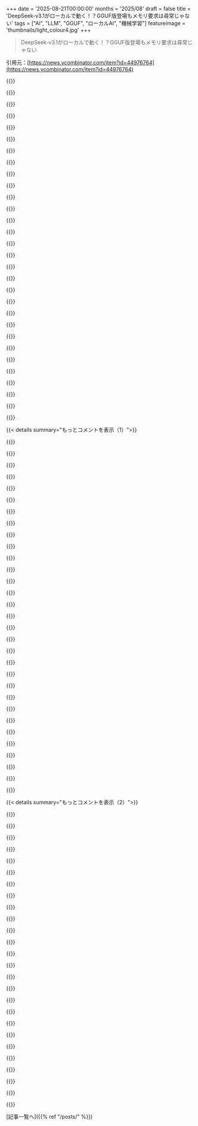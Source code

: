 +++
date = '2025-08-21T00:00:00'
months = '2025/08'
draft = false
title = 'DeepSeek-v3.1がローカルで動く！？GGUF版登場もメモリ要求は尋常じゃない'
tags = ["AI", "LLM", "GGUF", "ローカルAI", "機械学習"]
featureimage = 'thumbnails/light_colour4.jpg'
+++

> DeepSeek-v3.1がローカルで動く！？GGUF版登場もメモリ要求は尋常じゃない

引用元：[https://news.ycombinator.com/item?id=44976764](https://news.ycombinator.com/item?id=44976764)




{{<matomeQuote body="ローカルで動かすDeepSeek-v3.1のGGUF版を作ったんだ！ダイナミック2bitで良いパフォーマンスを出すにはRAM + VRAMで250GBくらい必要だよ。SSDオフロードもできるけど遅くなるね。llama.cppでの実行コマンドはこれだよ: `/llama.cpp/llama-cli -hf unsloth/DeepSeek-V3.1-GGUF:UD-Q2_K_XL -ngl 99 --jinja -ot ”.ffn_.*_exps.=CPU”`。詳しい実行方法や最適なパラメーターはここで確認してね: https://docs.unsloth.ai/basics/deepseek-v3.1" userName="danielhanchen" createdAt="2025/08/21 22:21:19" color="#ff33a1">}}




{{<matomeQuote body="unslothっていうPythonライブラリが、なんで`sudo apt-get`を実行しようとするんだろう？NixOSだと失敗するんだけど、どうやって使えばいいの？理解できないな。" userName="pshirshov" createdAt="2025/08/22 00:31:44" color="">}}




{{<matomeQuote body="ああ、これはファインチューン後のGGUF変換用かな？GGUF Q4_K_Mに量子化するにはllama.cppのコンパイルが必要だから、Pythonシェル内で`apt-get`を使ってるんだ。`FastModel`を使えばllama.cppをコンパイルせずにQ8_0、BF16、F16に変換する方法もあるよ。基本的には`sudo apt-get`を試して、失敗したら`apt-get`、それでもダメなら失敗するって感じだね。`build-essential cmake curl libcurl4-openssl-dev`が必要だよ。詳細はここで確認してね: https://github.com/unslothai/unsloth-zoo/blob/main/unsloth_z..." userName="danielhanchen" createdAt="2025/08/22 01:09:37" color="#ff33a1">}}




{{<matomeQuote body="おい、これは絶対ダメだよ！なんでサードパーティのライブラリが`sudo`コマンドを実行するんだ？正気じゃないよ。失敗して、ユーザーに必要なこと、例えば正確な`apt`コマンドとかを教えて、エラーメッセージを出すべきだよ。" userName="elteto" createdAt="2025/08/22 02:52:19" color="">}}




{{<matomeQuote body="Unslothは人気で役立つみたいだね。協力したいし、Nix向けにパッケージ化も手伝いたいな。ビルド時にllama.cppのフォークに依存するのがベストだと思うけど、それが無理なら、llama.cppがPATHにあるか確認したり、ディストロを判別したりして、最終的にはユーザーに問題と解決策をわかりやすく伝えるべきだよ。この改善案、検討してもらえるかな？" userName="pxc" createdAt="2025/08/22 03:11:00" color="#ff5733">}}




{{<matomeQuote body="うん、最初はそうしてたんだけど、みんなターミナルコマンドの実行方法がわからないって文句を言うから、ショートカットとして導入したんだよ。`pip install`時か`setup.py`で`apt-get`を実行できないか考えてるんだ。とりあえず、シェル実行は削除してユーザーに警告するだけにするつもりだよ。" userName="danielhanchen" createdAt="2025/08/22 03:12:41" color="#ff5c5c">}}




{{<matomeQuote body="提案ありがとう！パッケージングが苦手で今の設定になっちゃってごめんね。1. `check_llama_cpp`を追加して、llama.cppがあればそれを使うようにしたよ: https://github.com/unslothai/unsloth-zoo/blob/main/unsloth_z... 2. ディストロ判定のアイデアはいいね！ 3. 終了するのも同意。ユーザーに`apt-get`（`sudo`なし）の許可をPythonの`input()`で30秒待って、なければエラーにするのはどうかな？ 4. `sudo`はすぐ削除して、一時的に(3)をやるよ。早く直したいし、またごめんね。" userName="danielhanchen" createdAt="2025/08/22 03:29:23" color="#ff5c5c">}}




{{<matomeQuote body="パッケージは自動でインストールするべきじゃないよ。不足しているパッケージと、それをインストールすると思われるコマンドを表示して終了するだけにするべきだね。そうすれば、ユーザーは自分でそのコマンドを実行したり、コンテナビルドに追加したりできるから。色々な環境設定があるから、自動インストールは混乱を招くよ。" userName="mkl" createdAt="2025/08/22 09:49:14" color="#785bff">}}




{{<matomeQuote body="ユーザーを満足させつつ健全なのは、llama.cppをシステムでビルドしないことだよ。代わりに、unslothと一緒にポータブルなllama.cppバイナリをバンドルして、`pip`や`uv`でunslothをインストールするときにそれも手に入るようにするべきだね。PATHにあるllama.cppを使う選択肢もあってもいいけど、古いバージョンで混乱する初心者もいるかも。unslothのwheelがプラットフォーム依存になるのが負担なら、llama.cppバイナリをPyPIでパッケージ化して、Scipyの`cmake`みたいに依存させることもできるよ: https://pypi.org/project/cmake/" userName="rfoo" createdAt="2025/08/22 08:44:33" color="#785bff">}}




{{<matomeQuote body="こういうダイナミック2bitって、元のモデルと比べてどれくらい性能が落ちるのか、ベンチマークの結果とかある？教えてほしいな。" userName="tw1984" createdAt="2025/08/22 02:20:15" color="#ff33a1">}}




{{<matomeQuote body="うーん、じゃあ許可を求めるメッセージって無くすべきかな？" userName="danielhanchen" createdAt="2025/08/22 10:14:39" color="">}}




{{<matomeQuote body="更新情報だよ。このコミット（https://github.com/unslothai/unsloth-zoo/commit/ae675a0a2d20）をプッシュしたんだ。<br>(1) sudoを削除して無効にしたよ。<br>(2) apt-getでインストールする時はユーザーに許可を求めるようにしたんだ。<br>(3) llama.cppが失敗したらエラーを出して、手動でコンパイルする指示も追加したよ。" userName="danielhanchen" createdAt="2025/08/22 03:43:45" color="#785bff">}}




{{<matomeQuote body="そうそう、pipと一緒にバイナリを提供しようとしてたんだ。今はpyproject.tomlに頼ってるけど、setup.pyを使うようになれば（たぶん）、バイナリの利用がもっと簡単になるはずなんだ。<br>まだ作業中なんだけど、悲しいことに僕はパッケージングの専門家じゃないから、進捗はほとんどゼロなんだ :(" userName="danielhanchen" createdAt="2025/08/22 09:12:56" color="">}}




{{<matomeQuote body="個人的な好みかもしれないけど、外部プログラムにはパッケージマネージャーに触ってほしくないんだ、たとえ許可があったとしてもね。それに、apt-getを使わないシステムだとエラーになるだろうし。<br>ユーザーにはパッケージを自分でインストールするように頼むか、もしかしたらインストールコマンドを見せるくらいで、実行はしない方がいいと思うよ。" userName="mFixman" createdAt="2025/08/22 07:14:58" color="#45d325">}}




{{<matomeQuote body="うん、だって実際に許可はいらないだろうからね。" userName="mkl" createdAt="2025/08/22 10:20:32" color="">}}




{{<matomeQuote body="Unslothを使った多くの人がllama.cppのコンパイル方法を知らないから追加したんだ。Python側からは<br>(1) Pythonシェル内でapt-getでインストールするか、<br>(2) エラーを出して、ユーザーにまずインストールするように伝えてから再開するか、<br>のどちらかだったんだ。ユーザーの使いやすさを考えて(1)を選んだけど、良くないアイデアだったね、ごめん！:( 手動コンパイルのセクションもここ（https://docs.unsloth.ai/basics/troubleshooting-and-faqs#how-...）に追加したよ。apt-getは削除するべきだね、すぐにやるよ！提案ありがとう :)" userName="danielhanchen" createdAt="2025/08/22 03:10:39" color="#ff5c5c">}}




{{<matomeQuote body="うーん、みんなインストール方法やコンパイル、ターミナルの使い方を本当に理解できないんじゃないかなって心配なんだ。だから許可を求めるのは妥協案だと思ってたんだけどなあ。" userName="danielhanchen" createdAt="2025/08/22 10:49:27" color="">}}




{{<matomeQuote body="Ubuntu+CUDA以外の組み合わせだと、うまく動かないだろうね。ちゃんとしたエラーメッセージを出して失敗する方がマシだよ。" userName="pshirshov" createdAt="2025/08/22 10:05:45" color="#ff5c5c">}}




{{<matomeQuote body="2bit量子化は性能を落とすんじゃなくて、元々動かせない人が動かせるようになるから100%の性能アップだよ。僕はQ3_K_Lとか使うけど、それがないと動かないからね。実際、僕のローカルQ3はパブリックなやつより良かったよ。モデルプロバイダーは利益のために手抜きするかもね。" userName="segmondy" createdAt="2025/08/22 13:04:24" color="#38d3d3">}}




{{<matomeQuote body="今はドキュメント https://docs.unsloth.ai/basics/troubleshooting-and-faqs#how-... に誘導してるけど、もっといろんなプラットフォームで使えるドキュメントも作る予定だよ！" userName="danielhanchen" createdAt="2025/08/22 10:13:57" color="">}}




{{<matomeQuote body="うん、賛成。最初はいいハックだと思ったけど、セキュリティ的にヤバいから本当にごめん。今の解決策は中間くらいで、sudoは消えたし、apt-getもユーザーがEnter押してから動くよ。失敗したらllama.cppのインストール方法のドキュメント見てって伝えるから。" userName="danielhanchen" createdAt="2025/08/22 05:10:21" color="#45d325">}}




{{<matomeQuote body="ドキュメント https://docs.unsloth.ai/basics/deepseek-v3.1 はほとんどLLMが書いたの？昨晩見たら間違いだらけだったよ。Ollamaの項目でllama.cppのコマンドが載ってたのは人間がやらかすミスじゃないよね。これって人間とLLMの分担を開示する予定ある？<br>でも、quantsとweightsのリリースは続けてくれてありがとうね！" userName="diggan" createdAt="2025/08/22 13:14:34" color="#785bff">}}




{{<matomeQuote body="技術者層の意見は聞かなくていいよ。普通の人たちはそんなのわかんないから。llama.cppが足りない場合、自動でインストールするオプションか、自分で手動で設定するオプションを用意してあげなよ。まあ、僕はやらないけどね。" userName="segmondy" createdAt="2025/08/22 11:53:45" color="">}}




{{<matomeQuote body="やあ、クレイジーな仲間！ちょっと話それるけど、LLMがNixOSで動かそうとしてめちゃくちゃ苦戦してるのを見ると、『LLMはただの丸暗記じゃない』って思うんだよね。NixOSは、コードがやっちゃいけないことしてるのを暴くのにマジで最高だよ！" userName="exe34" createdAt="2025/08/22 06:54:31" color="">}}




{{<matomeQuote body="君がsudoの件で丁寧に対応してるの見てたよ。sudo消したみたいで良かったね。僕の意見もpxcと似てて、ディストロごとに対応するべきってこと。いつかLinuxに普遍的なパッケージマネージャーができるかな？FlatpakがCLIにも良さそうだけど、CLI用じゃないし、SnapはCLIとGUI両方いけるけどプロプライエタリなんだよね。" userName="Imustaskforhelp" createdAt="2025/08/22 04:33:10" color="#ff5c5c">}}




{{<matomeQuote body="これは個人の好みじゃなくて、標準であるべきだと思うよ。最近の変更は良い方向への大きな一歩だね。<br>理想的には、(1) エンドユーザーツールは自己完結型かシステムパッケージで、(2) 開発ツールはシステムに一切触れるべきじゃない。CPPならConan Profilesで解決済みだけど、メンテが大変かも。Dockerも一つの手だけど、コンテナエンジンは必要だね。" userName="lucideer" createdAt="2025/08/22 09:41:22" color="#45d325">}}




{{<matomeQuote body="僕の今のやり方は、llama.cppをカスタムのNixフォーミュラとしてパックして動かすこと。nixpkgsのやつは変換スクリプトが壊れてるんだ。UnslothはROCMで推論も変換も動かせなかったから、今はPEFTを使ってるけど、また再パッケージングに挑戦するつもりだよ。" userName="pshirshov" createdAt="2025/08/22 10:38:53" color="#ff5733">}}




{{<matomeQuote body="心配するな。ここで騒いでるバカどもに気を取られないで。俺は自動化されて嬉しいし、それがなくなるのは悲しいよ。人はいつも不平を言うもんだ。合理的なフィードバックなら対応する価値があるけど、彼らの口調に惑わされるな。一日中怒ってるだけの奴もいるからさ。" userName="rat9988" createdAt="2025/08/22 11:08:37" color="">}}




{{<matomeQuote body="自分のモデルをファインチューニングするような奴は、きっとどこかにllama.cppをもう入れてるか、必要ならインストールできるだろ。頼むから、勝手に俺のマシンの状態を変えようとしないでくれ。それは全然良い習慣じゃないし、お前のマシンの設定なんか知る由もないんだから、助けになることよりも壊すことの方が多いぞ。" userName="Balinares" createdAt="2025/08/22 11:01:41" color="#ff33a1">}}




{{<matomeQuote body="参考までに、terminal-benchのリーダーボードはこれな。https://www.tbench.ai/leaderboard<br>GPT-5、Claude 4、GLM-4.5には及ばないみたいだけど、他のオープンウェイトモデルと比べたらそこそこ良い成績だね。ベンチマークってのは滅多に全てを語るわけじゃないから、実際に使ってみてどうなのかはこれからだよ。" userName="hodgehog11" createdAt="2025/08/21 20:01:27" color="#785bff">}}




{{< details summary="もっとコメントを表示（1）">}}

{{<matomeQuote body="このベンチマークはゴミだよ。”Agent tools”とモデルがごちゃ混ぜで一貫性がない。意味のあるベンチマークを提示したいなら、Agent toolsは同じにして、その上でモデルを比較するべきだね。これらに同意しないベンチマークもたくさんあるし、俺の経験上、ほとんどのベンチマークはクソだよ。自分でモデルを使って、自分の問題セットを当てはめて、どれだけうまくいくか試すのが一番だ。" userName="segmondy" createdAt="2025/08/21 21:37:42" color="#785bff">}}




{{<matomeQuote body="おい。お前のベンチマークに対する批判、好きだよ。俺も自分で新しいモデルの評価（自分で作ったコーディングタスクをツールなしで、人間が評価基準で採点してる）を公開してるんだ。ぜひ見て感想を聞かせてほしいな。最近のGPT-5の評価例：https://eval.16x.engineer/blog/gpt-5-coding-evaluation-under...<br>全ての評価結果：https://eval.16x.engineer/evals/coding" userName="paradite" createdAt="2025/08/22 05:00:28" color="#ff33a1">}}




{{<matomeQuote body="どのベンチマークならゴミじゃないんだ？俺は別に自分が超特別だとは思ってないけど、新しいモデルを全部自分でテストするより、俺を打ち負かすようなベンチマークを作れたら最高なのにな。" userName="jstummbillig" createdAt="2025/08/22 18:56:11" color="">}}




{{<matomeQuote body="正直、AnthropicとかOpenAIみたいな企業は特定のベンチマーク用にカスタムエージェントを作ってるよ。" userName="guluarte" createdAt="2025/08/21 20:53:25" color="#ff33a1">}}




{{<matomeQuote body="それって情報源あるの？気になるな。" userName="bazmattaz" createdAt="2025/08/21 21:07:30" color="">}}




{{<matomeQuote body="https://www-cdn.anthropic.com/07b2a3f9902ee19fe39a36ca638e5a...<br>”we iteratively refine prompting by analyzing failure cases and developing prompts to address them.”って書いてあるよ。" userName="guluarte" createdAt="2025/08/21 21:21:14" color="#38d3d3">}}




{{<matomeQuote body="良いベンチマークって、秘密にされるべきなんじゃないの？" userName="amelius" createdAt="2025/08/21 23:24:31" color="">}}




{{<matomeQuote body="この業界、マジで毎月何十億も燃やしてるんだぜ。こんな大金が動いてたら、秘密なんてありえないっしょ。" userName="wkat4242" createdAt="2025/08/21 23:57:59" color="">}}




{{<matomeQuote body="ベンチマークをAPIに送ってモデルをテストしたら、もう秘密じゃないじゃん。「データは使わないよ」なんて信用できないしね。ちゃんとやるならGPT5とかClaudeとか、サードパーティのモデルは使っちゃダメ。でも誰もそれをやりたがらないから、結局ベンチマークは秘密じゃないんだよ。" userName="noodletheworld" createdAt="2025/08/22 09:20:34" color="#ff33a1">}}




{{<matomeQuote body="どうやってそんな仕組みが動くって言うんだ？クエリとレスポンスをパイプラインに通して、低品質なレスポンスをさらに学習に使うって？それだと、前のモデルのレスポンスがイマイチだってわかるくらい、もう賢いモデルが必要なんじゃない？まさに鶏と卵の問題だよな。" userName="dmos62" createdAt="2025/08/22 10:47:55" color="#45d325">}}




{{<matomeQuote body="要するに、テスト用の質問をモデルAPIに送っちゃうと、その会社はもうテスト内容を知ってるってこと。だから「プライベート」なベンチマークって言っても、会社がそのリクエストを見て、モデルやプロンプトをチューニングして不正しないってことを、ただ信じてるだけなんだよな。" userName="irthomasthomas" createdAt="2025/08/22 11:28:01" color="#ff33a1">}}




{{<matomeQuote body="ちょっと早合点じゃない？確かに彼らは「針」（テスト）を持ってるけど、それを「干し草の山」（大量のデータ）の中から効率的に見つける方法も必要なんだぜ。" userName="dmos62" createdAt="2025/08/22 12:30:00" color="">}}




{{<matomeQuote body="彼らは莫大な資金を持ってるし、そんなにコスト効率を気にしなくてもいいんじゃない？それにすごく優秀な人たちもいるんだから、そこそこ効率的な方法くらい見つけられるでしょ。彼らにとっては、すごく大事なことなんだからさ。" userName="lucianbr" createdAt="2025/08/22 16:59:34" color="#38d3d3">}}




{{<matomeQuote body="曖昧さによるセキュリティなんて、セキュリティじゃないんだよ。APIキーはクレジットカード、ひいては自分の身元と繋がってるんだからさ。…でもまあ、君の言う通りだよね。彼らが不正しないって信じようぜ。いいね。" userName="noodletheworld" createdAt="2025/08/22 13:53:01" color="#785bff">}}




{{<matomeQuote body="モデルの持ち主はさ、他のたくさんの似たようなリクエストの中から、ベンチマークのセッションだってわかるのかな？" userName="merelysounds" createdAt="2025/08/22 14:24:38" color="">}}




{{<matomeQuote body="それはエージェントによるね。ARC-AGIみたいな決まったフォーマットなら簡単かも。それに、ベンチマークを走らせる人の利用パターンって、普通のユーザーとはかなり違うだろうから、わざと紛れ込もうとしない限り、特定されやすいと思うよ。" userName="irthomasthomas" createdAt="2025/08/22 14:47:43" color="#785bff">}}




{{<matomeQuote body="それはエージェント次第だよ。ランク5と15はClaude 4 Sonnetで、この記事のDeepSeek-v3.1は15位に近い位置にいるんだ。" userName="YetAnotherNick" createdAt="2025/08/21 20:37:07" color="">}}




{{<matomeQuote body="個人的な経験だけど、DeepSeekは高品質な結果を出すよ。" userName="coliveira" createdAt="2025/08/21 20:28:14" color="">}}




{{<matomeQuote body="この発言を裏付ける例とかプロンプトある？教えてほしいな。" userName="amrrs" createdAt="2025/08/21 20:32:50" color="">}}




{{<matomeQuote body="昔、南アメリカのスペインによる征服に関する名言を尋ねたら、GPTは幻覚を起こしたんだ。でもDeepSeekは『その名言は知らないけど、これのことかな？』と正直に言って、関連する別の本物の名言を引用してくれたよ。コーディングには使わないけど、ユニークなタスクではDeepSeekの方が正確だと感じるね。" userName="imachine1980_" createdAt="2025/08/21 20:49:45" color="#ff5c5c">}}




{{<matomeQuote body="DeepSeekの回答に見られる地域的な訓練データによる概念バイアスって、コンウェイの法則が関係してるのかな？似たような構造が結果に影響してるんじゃないかって思うんだけど。" userName="mycall" createdAt="2025/08/21 22:14:24" color="#785bff">}}




{{<matomeQuote body="GPT-5でもそうなの？GPT-5は幻覚を起こしにくくなったって言われてるけど、どうなんだろうね？" userName="valtism" createdAt="2025/08/22 02:33:13" color="">}}




{{<matomeQuote body="私は共参照解決をしてるんだけど、このモデルは思考なしでもGemini 2.5-Proレベルの性能を出すよ。しかも、はるかに安く利用できるんだ。" userName="sync" createdAt="2025/08/21 23:10:16" color="#38d3d3">}}




{{<matomeQuote body="良い情報だね。共参照解決のテストはどうやったの？具体的なプロンプトやデータセットを使ったのか教えてほしいな。" userName="antman" createdAt="2025/08/22 11:33:35" color="">}}




{{<matomeQuote body="Vineだけが本物のベンチマークだと思うよ。客観的なシステムが主観的な答えを出すんだから、客観的なテストで評価できると誰が思うんだろうね？" userName="SV_BubbleTime" createdAt="2025/08/22 03:28:36" color="#ff5733">}}




{{<matomeQuote body="リストにあるDeepSeek R1は、もう古いモデルで置き換えられてるよ。<br>追記: 了解した。" userName="seunosewa" createdAt="2025/08/21 20:08:31" color="#ff5c5c">}}




{{<matomeQuote body="そうそう、DeepSeek-v3.1の性能は発表だと31.3%で、これだと16位になっちゃうんだよね。" userName="yorwba" createdAt="2025/08/21 20:33:52" color="#785bff">}}




{{<matomeQuote body="そうなんだけど、価格設定がヤバいよ。懐が痛むなら、SOTAとかどうでもいいって感じ。" userName="tonyhart7" createdAt="2025/08/21 21:55:30" color="">}}




{{<matomeQuote body="gpt-oss-120Bとインテリジェンスは同じくらいに見えるけど、10倍くらい遅くて3倍くらい高いってこと？<br>https://artificialanalysis.ai/models/deepseek-v3-1-reasoning" userName="rsanek" createdAt="2025/08/22 03:30:35" color="#ff5733">}}




{{<matomeQuote body="他のベンチマークだと、GPT-OSS-120Bはあまり良くない評価みたいだよ。<br>https://arxiv.org/abs/2508.12461" userName="easygenes" createdAt="2025/08/22 07:16:45" color="#785bff">}}

{{</details>}}




{{< details summary="もっとコメントを表示（2）">}}

{{<matomeQuote body="まぁ、こういうのは結局自分の評価スイート次第だよね。俺の評価だとgpt-oss-120Bはo4-miniと同じくらい使えるし、OpenRouter経由でCerebrasで動かすとめっちゃ速いし、o4-miniの1/5くらいの価格なんだ。" userName="petesergeant" createdAt="2025/08/22 09:29:28" color="#38d3d3">}}




{{<matomeQuote body="コーディング用途だと、gpt-oss-120Bを、Qwen3-Coder-480B-A35B-Instruct、GLM4.5 Air、Kimi K2、DeepSeek V3 0324 / R1 0528、GPT-5 Miniとどう比較する？フィードバックよろしく！" userName="indigodaddy" createdAt="2025/08/22 12:27:50" color="#ff33a1">}}




{{<matomeQuote body="ごめん、俺はコーディングでそれらのモデルは使ってないんだ。" userName="petesergeant" createdAt="2025/08/22 13:40:28" color="">}}




{{<matomeQuote body="もったいないね。俺の経験だとGLM 4.5 AirとQwen3 A3Bは、どちらもOSS 120Bを圧倒するくらいだよ。" userName="bigyabai" createdAt="2025/08/22 18:04:25" color="#ff5c5c">}}




{{<matomeQuote body="へぇ、それは良いこと聞いた！<br>Qwen3-Coder-480B-A35B-Instructはどう？たしかOpenRouterで使える無料のQwen3-coderモデルだよね？" userName="indigodaddy" createdAt="2025/08/22 18:13:22" color="">}}




{{<matomeQuote body="俺の経験だとgpt-ossはニッチな話題にはあんまり詳しくないんだ。だからパズルとか人気言語でのコーディング以外で使うなら、他の大きなモデルほどはうまくいかないよ。gpt3と比べても知識が足りない感じ。<br>これをどうベンチマークするかは分からないけどね。" userName="okasaki" createdAt="2025/08/22 07:05:32" color="#ff5c5c">}}




{{<matomeQuote body="「gpt-ossはニッチなトピックをあまり知らない」って話だけど、小さいモデルはそれが狙いだよ。ニッチな情報はRAGで補って、推論の骨格だけ残すんだ。" userName="xadhominemx" createdAt="2025/08/22 13:08:28" color="#ff33a1">}}




{{<matomeQuote body="うーん、そうかもね。でも、モデルのサイズが大きいのは、それだけ多くの知識を知ってるからって説明もできると思うんだ。知識が最初から入ってた方が、ユーザーとしては使いやすいんじゃないかな。" userName="okasaki" createdAt="2025/08/22 13:46:03" color="">}}




{{<matomeQuote body="個人的な経験なんだけど、世界中の小さな都市やあまり知られてない観光地について聞くと、大きいモデルの方がずっと詳しいし、知識も豊富なんだよね。" userName="easygenes" createdAt="2025/08/22 07:13:17" color="">}}




{{<matomeQuote body="知識をぜんぜん持たず、どこを見れば情報があるかを知ってるモデルとか、賢いデータベースを持ってるモデルが出てきてほしいな。常にそんなトリビアを頭に入れてるなんて、AIだろうと人間だろうと「狂った心」の証拠だよ。" userName="scotty79" createdAt="2025/08/22 11:31:25" color="#ff33a1">}}




{{<matomeQuote body="問題は、これらのモデルが自分が何を知ってるか、知らないかを推論できないことだよ。だから今は、<br>1) 常に全てのトリビアを検索させるか、<br>2) 「複雑そうだ」と思ったら時々検索させるか、のどっちかにチューニングするしかないんだ。" userName="bigmadshoe" createdAt="2025/08/22 15:34:49" color="#ff33a1">}}




{{<matomeQuote body="それって本当にうまくいくのかな？例えば「シェイクスピアみたいに書け」って言ったら、大きなモデルは直感的に書き方を知ってる。もし、それをいちいち調べなきゃいけないとしたら、良い仕事はできないんじゃないかな。" userName="okasaki" createdAt="2025/08/22 12:07:47" color="">}}




{{<matomeQuote body="君の言うことは必ずしも間違ってないと思うけど、情報源が今のところ一つしかないよね。<br>https://openrouter.ai/openai/gpt-oss-120b と https://openrouter.ai/deepseek/deepseek-chat-v3.1 で同じプロバイダーを比較する方が、たぶん良いよ。gpt-oss-120bはかなり前からあるから、プロバイダーも慣れて最適化してるだろうしね。" userName="petesergeant" createdAt="2025/08/22 05:09:27" color="#ff33a1">}}




{{<matomeQuote body="「gpt-oss-120Bと同じ知能」なんてことにならなければいいんだけど、だってgpt-oss-120Bはとんでもなくバカな時があるんだもん。MoEにはすごく頭の悪いサブネットが含まれてるんじゃないかな。ベンチマークはあくまで出発点であって、実際にどう使えるかを見ないとね。" userName="mdp2021" createdAt="2025/08/22 08:34:17" color="#45d325">}}




{{<matomeQuote body="Qwen3 235B 2507 Reasoning（これは結構好きだよ）やgpt-oss-120Bより劣ってるみたいだね。<br>https://artificialanalysis.ai/models/deepseek-v3-1-reasoning<br>料金はここを見て：https://openrouter.ai/deepseek/deepseek-chat-v3.1" userName="esafak" createdAt="2025/08/21 20:12:10" color="#ff33a1">}}




{{<matomeQuote body="Qwen3 2507モデルは、今ローカルLLMの中で最高の部類に入るよ。もしGPUと32GBくらいのRAMがあるなら、A3Bモデルはペアプログラミングのタスクにすごく役立つぞ。" userName="bigyabai" createdAt="2025/08/21 20:18:49" color="#45d325">}}




{{<matomeQuote body="eGPUエンクロージャーにRTX 5090とか入れて、Linuxで動かせたりするのか知ってる？最近Linuxワークステーションを買おうか迷ってて、全部AMDで揃えたいんだけど、もしLLMのためにNVIDIAカードをeGPUで挿せるなら最高だなって思ってさ。" userName="pdimitar" createdAt="2025/08/21 20:32:27" color="">}}




{{<matomeQuote body="俺はThunderbolt経由で2つのeGPUでOllamaを動かしてるけど、問題なく動いてるよ。もちろん、NVIDIAデバイスであることには変わりないから、その辺の面倒は接続タイプじゃ変わらないけどね。" userName="oktoberpaard" createdAt="2025/08/21 21:07:35" color="#785bff">}}




{{<matomeQuote body="検証ありがとう！LinuxでのNVIDIAのしがらみは嫌なんだけど、ローカルLLMが使えるのはすごく魅力的だから、自分のイデオロギー的な問題は一旦置いとくかも。ところで、なんでeGPUが2つなの？LLMのソフトウェアって、どんな組み合わせのGPUでも賢く使えるようにできてるの？" userName="pdimitar" createdAt="2025/08/21 21:10:56" color="">}}




{{<matomeQuote body="うん、OllamaはマルチGPUに関してすごくプラグアンドプレイだよ。llama.cppも多分そうだと思うけど、俺はまだ大きなモデルで試したことがないんだ。" userName="arcanemachiner" createdAt="2025/08/21 22:21:13" color="#38d3d3">}}




{{<matomeQuote body="今日でも、複数のGPUでWAN動画生成を並列化する進歩がリリースされたばかりだよ。LLMはもっと簡単に分割できるんだ。" userName="SV_BubbleTime" createdAt="2025/08/22 03:31:37" color="">}}




{{<matomeQuote body="そうだな、システムメモリとdGPUメモリの間でデータをやり取りするなら、インターコネクトの速度がボトルネックになるだろうね。30Bモデルなら問題ないけど、480Bクラスのモデルだと確実に問題になるはずだよ。" userName="bigyabai" createdAt="2025/08/21 20:49:40" color="#ff5c5c">}}




{{<matomeQuote body="eGPUでもLinuxでNVIDIA関連のドライバーの面倒はやっぱり残るよ。（必ずしも最悪ってわけじゃないけど、最適ではないね。）それよりも、ワークステーションにもう一つGPUを追加するか、LLMをAMD GPUで動かす方がいいんじゃない？" userName="gunalx" createdAt="2025/08/21 20:48:17" color="#ff33a1">}}




{{<matomeQuote body="え、AMD GPUでもLLMが効率よく動かせるようになったの？全然知らなかった、超クールじゃん、教えてくれてありがとう。" userName="pdimitar" createdAt="2025/08/21 20:49:55" color="">}}




{{<matomeQuote body="俺はRadeon 7600 XT 16GBで、過去2〜3ヶ月間llama.cppを使ってLLMモデルを動かしてるよ（Windows 11）。AMD HIP SDK（インストーラーはすごく簡単だった）と最新のRadeonドライバーを入れただけで、GitHubのリリースページからhip-radeonって名前のzipファイルを解凍したら、`llama-server.exe -ngl 99 -m Qwen3-14B-Q6_K.gguf`ってコマンドを実行するだけ。あとはlocalhost:8080のWebUIにブラウザで接続すればいいんだ。llama.cppはOpenAI互換APIも持ってるから、もっと高度なインターフェースとも連携できるぞ。" userName="DarkFuture" createdAt="2025/08/21 21:42:43" color="#ff33a1">}}

{{</details>}}



[記事一覧へ]({{% ref "/posts/" %}})
